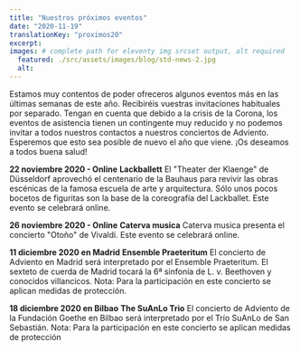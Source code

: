 ```yaml
---
title: "Nuestros próximos eventos"
date: "2020-11-19"
translationKey: "proximos20"
excerpt:
images: # complete path for eleventy img srcset output, alt required
  featured: ./src/assets/images/blog/std-news-2.jpg
  alt:
---
```


Estamos muy contentos de poder ofreceros algunos eventos más en las últimas semanas de este año. Recibiréis vuestras invitaciones habituales por separado. Tengan en cuenta que debido a la crisis de la Corona, los eventos de asistencia tienen un contingente muy reducido y no podemos invitar a todos nuestros contactos a nuestros conciertos de Adviento. Esperemos que esto sea posible de nuevo el año que viene. ¡Os deseamos a todos buena salud!

**22 noviembre 2020 - Online** **Lackballett** El "Theater der Klaenge" de Düsseldorf aprovechó el centenario de la Bauhaus para revivir las obras escénicas de la famosa escuela de arte y arquitectura. Sólo unos pocos bocetos de figuritas son la base de la coreografía del Lackballet. Este evento se celebrará online.

**26 noviembre 2020 - Online** **Caterva musica** Caterva musica presenta el concierto "Otoño" de Vivaldi. Este evento se celebrará online.

**11 diciembre 2020 en Madrid** **Ensemble Praeteritum** El concierto de Adviento en Madrid será interpretado por el Ensemble Praeteritum. El sexteto de cuerda de Madrid tocará la 6ª sinfonía de L. v. Beethoven y conocidos villancicos. Nota: Para la participación en este concierto se aplican medidas de protección.

**18 diciembre 2020 en Bilbao** **The SuAnLo Trio** El concierto de Adviento de la Fundación Goethe en Bilbao será interpretado por el Trío SuAnLo de San Sebastián. Nota: Para la participación en este concierto se aplican medidas de protección

